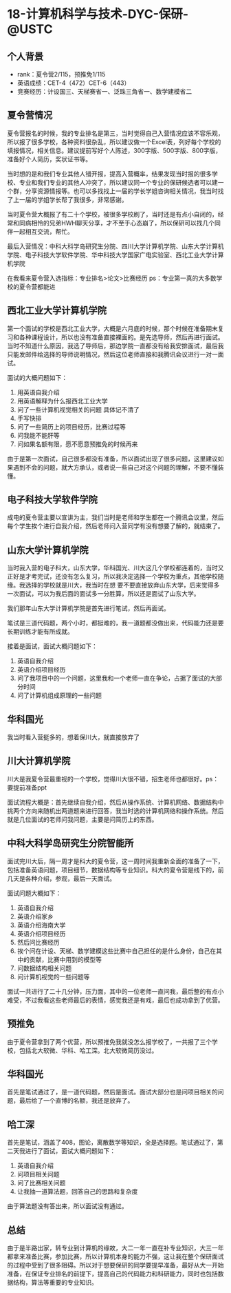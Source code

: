 # 18-计算机科学与技术-DYC-保研-@USTC

## 个人背景

- rank：夏令营2/115，预推免1/115
- 英语成绩：CET-4（472）CET-6（443）
- 竞赛经历：计设国三、天梯赛省一、泛珠三角省一、数学建模省二

## 夏令营情况

夏令营报名的时候，我的专业排名是第三，当时觉得自己入营情况应该不容乐观，所以报了很多学校，各种资料很杂乱，所以建议做一个Excel表，列好每个学校的填报情况，相关信息。建议提前写好个人陈述，300字版、500字版、800字版，准备好个人简历，奖状证书等。

当时想的是和我们专业其他人错开报，提高入营概率，结果发现当时报的很多学校、专业和我们专业的其他人冲突了，所以建议同一个专业的保研候选者可以建一个群，分享资源情报等。也可以多找找上一届的学长学姐咨询相关情况，我当时找了上一届的学姐学长帮了我很多，非常感谢。

当时夏令营大概报了有二十个学校，被很多学校刷了，当时还是有点小自闭的，经常和同病相怜的兄弟HWH聊天分享，才不至于心态崩了，所以保研可以找几个同伴一起相互交流，帮忙。

最后入营情况：中科大科学岛研究生分院、四川大学计算机学院、山东大学计算机学院、电子科技大学软件学院、华中科技大学国家广电实验室、西北工业大学计算机学院

在我看来夏令营入选指标：专业排名>论文>比赛经历     ps：专业第一真的大多数学校的夏令营都能进

## 西北工业大学计算机学院

第一个面试的学校是西北工业大学，大概是六月底的时候，那个时候在准备期末复习和各种课程设计，所以也没有准备直接裸面的。是先选导师，然后再进行面试。当时不知道什么原因，我选了导师后，那边学院一直都没有给我安排面试，最后我只能发邮件给选择的导师说明情况，然后这位老师直接和我腾讯会议进行一对一面试。

面试的大概问题如下：

1. 用英语自我介绍
2. 用英语解释为什么报西北工业大学
3. 问了一些计算机视觉相关的问题  具体记不清了
4. 手写快排
5. 问了一些简历上的项目经历，比赛过程等
6. 问我能不能肝等
7. 问如果名额有限，愿不愿意预推免的时候再来

由于是第一次面试，自己很多都没有准备，所以面试出现了很多问题，这里建议如果遇到不会的问题，就大方承认，或者说一些自己对这个问题的理解，不要不懂装懂。

## 电子科技大学软件学院

成电的夏令营主要以宣讲为主，我们当时是老师和学生都在一个腾讯会议里，然后每个学生挨个进行自我介绍，然后老师问入营同学有没有想要了解的，就结束了。

## 山东大学计算机学院

当时我入营的电子科大，山东大学，华科国光、川大这几个学校都连着的，当时又正好是才考完试，还没有怎么复习，所以我决定选择一个学校为重点，其他学校随缘。我选择的学校就是川大，我当时在想 要不要直接放弃山东大学，后来觉得多一次面试，可以为我后面的面试多一分胜算，所以还是面试了山东大学。

我们那年山东大学计算机学院是首先进行笔试，然后再面试。

笔试是三道代码题，两个小时，都挺难的，我一道题都没做出来，代码能力还是要长期训练才能有所成就。

接着是面试，面试大概问题如下：

1. 英语自我介绍
2. 英语介绍项目经历
3. 问了我项目中的一个问题，这里我和一个老师一直在争论，占据了面试的大部分时间
4. 问了计算机组成原理的一些问题

## 华科国光

我当时看入营挺多的，想着保川大，就直接放弃了

## 川大计算机学院

川大是我夏令营最重视的一个学校，觉得川大很不错，招生老师也都很好。ps：要提前准备ppt

面试流程大概是：首先继续自我介绍，然后从操作系统、计算机网络、数据结构中挑两个方向来随机出两道题来进行回答，我当时选的计算机网络和操作系统。然后就是几位面试的老师问我问题，主要是问简历上的东西。

## 中科大科学岛研究生分院智能所

面试完川大后，隔一周才是科大的夏令营，这一周时间我重新全面的准备了一下，包括准备英语问题，项目细节，数据结构等专业知识。科大的夏令营是线下的，前几天是各种介绍，参观，最后一天面试。

面试问题大概如下：

1. 英语自我介绍
2. 英语介绍家乡
3. 英语介绍海南大学
4. 英语介绍项目经历
5. 然后问比赛经历
6. 挨个问在计设、天梯、数学建模这些比赛中自己担任的是什么身份，自己在其中的贡献，比赛中用到的模型等
7. 问数据结构相关问题
8. 问计算机视觉的一些问题等

面试一共进行了二十几分钟，压力面，其中的一位老师一直问我，最后整的有点小难受，不过我看这些老师最后的表情，感觉我还是有戏，最后也成功拿到了优营。

## 预推免

由于夏令营拿到了两个优营，所以预推免我就没怎么报学校了，一共报了三个学校，包括北大软微、华科、哈工深。北大软微简历没过。

## 华科国光

首先是笔试通过了，是一道代码题，然后是面试。面试大部分也是问项目相关的问题，最后给了一个直博的名额，我还是放弃了。

## 哈工深

首先是笔试，涵盖了408，图论，离散数学等知识，全是选择题。笔试通过了，第二天我进行了面试，面试大概问题如下：

1. 英语自我介绍
2. 问项目相关问题
3. 问了比赛相关问题
4. 让我抽一道算法题，回答自己的思路和复杂度

由于算法题没有答出来，所以面试没有通过。

## 总结

由于是半路出家，转专业到计算机的缘故，大二一年一直在补专业知识，大三一年都拿来准备比赛，参加比赛，所以计算机本身的能力不强，这让我在整个保研面试的过程中受到了很多阻碍。所以对于想要保研的同学要提早准备，最好从大一开始准备，在保证专业排名的前提下，提高自己的代码能力和科研能力，同时也包括数据结构，算法等重要的专业知识。









